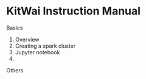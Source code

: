 # KitWai Instruction Manual

Basics
1. Overview
2. Creating a spark cluster
3. Jupyter notebook
4.

Others

